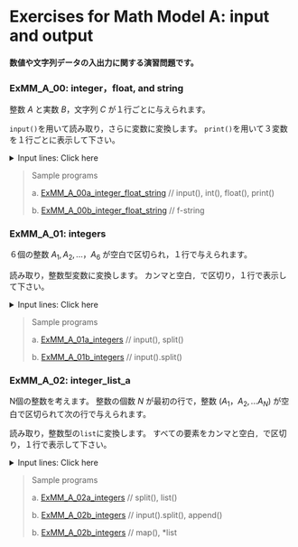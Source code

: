 # **Exercises for Math Model A: input and output**
#### 数値や文字列データの入出力に関する演習問題です。

### ExMM_A_00: integer，float, and string
整数 $A$ と実数 $B$，文字列 $C$ が１行ごとに与えられます。

`input()`を用いて読み取り，さらに変数に変換します。 
`print()`を用いて３変数を１行ごとに表示して下さい。

<details>
<summary>Input lines: Click here</summary>

``` python
A
B
C

[Case a]  Copy the following sentences to 'execution window'
12345
123.45
abcde

[Case b]  Copy the following sentences to 'execution window'
1234500000
0.00012345
abc de

```
注: プログラム実行後に張り付けて下さい。

</details>


>Sample programs
>
> a. [ExMM_A_00a_integer_float_string](https://github.com/GMPythonGitHub/GMPythonExMathModel/blob/main/ExMathModel_A_Input_and_Output/ExMM_A_00a_integer_float_string.py)
>    //  input(), int(), float(), print()
> 
> b. [ExMM_A_00b_integer_float_string](https://github.com/GMPythonGitHub/GMPythonExMathModel/blob/main/ExMathModel_A_Input_and_Output/ExMM_A_00b_integer_float_string.py)
>    // f-string 


### ExMM_A_01: integers
６個の整数 $A_1, A_2, ...，A_6$ が空白で区切られ，１行で与えられます。

読み取り，整数型変数に変換します。 
カンマと空白`, `で区切り，１行で表示して下さい。

<details>
<summary>Input lines: Click here</summary>

``` python
A1 A2 A3 A4 A5 A6

[Case a]
4 5 3 0 2 1 

[Case b]
100 130 110 140 150 120

```
注: プログラム実行後に張り付けて下さい。

</details>

>Sample programs
>
> a. [ExMM_A_01a_integers](https://github.com/GMPythonGitHub/GMPythonExMathModel/blob/main/ExMathModel_A_Input_and_Output/ExMM_A_01a_integers.py)
>    //  input(), split()
> 
> b. [ExMM_A_01b_integers](https://github.com/GMPythonGitHub/GMPythonExMathModel/blob/main/ExMathModel_A_Input_and_Output/ExMM_A_01b_integers.py)
>    //  input().split() 


### ExMM_A_02: integer_list_a
N個の整数を考えます。
整数の個数 $N$ が最初の行で，整数 $(A_1，A_2, ... A_N)$ が空白で区切られて次の行で与えられます。

読み取り，整数型の`list`に変換します。 
すべての要素をカンマと空白`, `で区切り，１行で表示して下さい。

<details>
<summary>Input lines: Click here</summary>

``` python
N
A1 A2 ... AN

[Case a]
10
8 4 9 5 3 6 0 2 7 1 

[Case b]
6
100 130 110 140 150 120

```
注: プログラム実行後に張り付けて下さい。

</details>


>Sample programs
>
> a. [ExMM_A_02a_integers](https://github.com/GMPythonGitHub/GMPythonExMathModel/blob/main/ExMathModel_A_Input_and_Output/ExMM_A_02a_integer_list_a.py)
>    //  split(), list()
> 
> b. [ExMM_A_02b_integers](https://github.com/GMPythonGitHub/GMPythonExMathModel/blob/main/ExMathModel_A_Input_and_Output/ExMM_A_02b_integer_list_a.py)
>    //  input().split(), append() 
> 
> b. [ExMM_A_02b_integers](https://github.com/GMPythonGitHub/GMPythonExMathModel/blob/main/ExMathModel_A_Input_and_Output/ExMM_A_02c_integer_list_a.py)
>    //  map(), *list 




